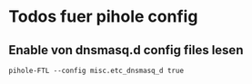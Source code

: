 # Todos fuer pihole config

## Enable von dnsmasq.d config files lesen

    pihole-FTL --config misc.etc_dnsmasq_d true

